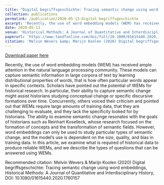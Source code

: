 ```yaml
---
title: "Digital begriffsgeschichte: Tracing semantic change using word embeddings"
collection: publications
permalink: /publication/2020-05-13-Digital-begriffsgeschickte
excerpt: 'Recently, the use of word embedding models (WEM) has received ample attention in the natural language processing community. These models can capture semantic information in large corpora of text by learning distributional properties of words, that is how often particular words appear in specific contexts. Scholars have pointed out the potential of WEMs for historical research. In particular, their ability to capture semantic change might assist historians studying conceptual change or specific discursive formations over time. Concurrently, others voiced their criticism and pointed out that WEMs require large amounts of training data, that they are challenging to evaluate, and they lack the specificity looked for by historians. The ability to examine semantic change resonates with the goals of historians such as Reinhart Koselleck, whose research focused on the formation of concepts and the transformation of semantic fields. However, word embeddings can only be used to study particular types of semantic change, and the model’s use is dependent on the size, quality, and bias in training data. In this article, we examine what is required of historical data to produce reliable WEMs, and we describe the types of questions that can be answered using WEMs.'
date: 2020-05-13
venue: 'Historical Methods: A Journal of Quantitative and Interdisciplinary History '
paperurl: 'https://www.tandfonline.com/doi/full/10.1080/01615440.2020.1760157?scroll=top&needAccess=true'
citation: 'Melvin Wevers &amp; Marijn Koolen (2020) Digital begriffsgeschichte: Tracing semantic change using word embeddings, Historical Methods: A Journal of Quantitative and Interdisciplinary History, DOI: 10.1080/01615440.2020.1760157'
---
```


<a href='https://www.tandfonline.com/doi/full/10.1080/01615440.2020.1760157?scroll=top&needAccess=true'>Download paper here</a>

Recently, the use of word embedding models (WEM) has received ample attention in the natural language processing community. These models can capture semantic information in large corpora of text by learning distributional properties of words, that is how often particular words appear in specific contexts. Scholars have pointed out the potential of WEMs for historical research. In particular, their ability to capture semantic change might assist historians studying conceptual change or specific discursive formations over time. Concurrently, others voiced their criticism and pointed out that WEMs require large amounts of training data, that they are challenging to evaluate, and they lack the specificity looked for by historians. The ability to examine semantic change resonates with the goals of historians such as Reinhart Koselleck, whose research focused on the formation of concepts and the transformation of semantic fields. However, word embeddings can only be used to study particular types of semantic change, and the model’s use is dependent on the size, quality, and bias in training data. In this article, we examine what is required of historical data to produce reliable WEMs, and we describe the types of questions that can be answered using WEMs.

Recommended citation: Melvin Wevers & Marijn Koolen (2020) Digital begriffsgeschichte: Tracing semantic change using word embeddings, Historical Methods: A Journal of Quantitative and Interdisciplinary History, DOI: 10.1080/01615440.2020.1760157
